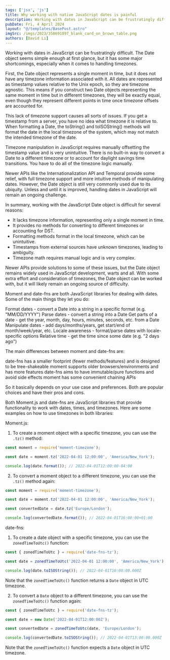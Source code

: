```yaml
---
tags: ['jsx', 'js']
title: Why working with native JavaScript dates is painful
description: Working with dates in JavaScript can be frustratingly difficult. The Date object seems simple enough at first glance, but it has some major shortcomings, especially when it comes to handling timezones. 
pubDate: Fri, 4 April 2024
layout: "@/templates/BasePost.astro"
imgSrc: /imgs/2023/358691897_blank_card_on_brown_table.png
authors: [David Li]
---
```


Working with dates in JavaScript can be frustratingly difficult. The Date object seems simple enough at first glance, but it has some major shortcomings, especially when it comes to handling timezones. 

First, the Date object represents a single moment in time, but it does not have any timezone information associated with it. All dates are represented as timestamp values relative to the Unix epoch, so they are timezone agnostic. This means if you construct two Date objects representing the same moment in time but in different timezones, they will be exactly equal, even though they represent different points in time once timezone offsets are accounted for.

This lack of timezone support causes all sorts of issues. If you get a timestamp from a server, you have no idea what timezone it is relative to. When formatting a Date, the toString() and toISOString() methods will format the date in the local timezone of the system, which may not match the intended timezone of the date. 

Timezone manipulation in JavaScript requires manually offsetting the timestamp value and is very unintuitive. There is no built-in way to convert a Date to a different timezone or to account for daylight savings time transitions. You have to do all of the timezone logic manually.

Newer APIs like the Internationalization API and Temporal provide some relief, with full timezone support and more intuitive methods of manipulating dates. However, the Date object is still very commonly used due to its ubiquity. Unless and until it is improved, handling dates in JavaScript will remain an ongoing challenge.

In summary, working with the JavaScript Date object is difficult for several reasons:

- It lacks timezone information, representing only a single moment in time. 
- It provides no methods for converting to different timezones or accounting for DST. 
- Formatting methods format in the local timezone, which can be unintuitive. 
- Timestamps from external sources have unknown timezones, leading to ambiguity. 
- Timezone math requires manual logic and is very complex.

Newer APIs provide solutions to some of these issues, but the Date object remains widely used in JavaScript development, warts and all. With some extra effort and consideration of timezones, the Date object can be worked with, but it will likely remain an ongoing source of difficulty.

Moment and date-fns are both JavaScript libraries for dealing with dates. Some of the main things they let you do:

Format dates - convert a Date into a string in a specific format (e.g. "MM/DD/YYYY")
Parse dates - convert a string into a Date
Get parts of a date - get the year, month, day, hours, minutes, seconds, etc. from a Date
Manipulate dates - add days/months/years, get start/end of month/week/year, etc.
Locale awareness - format/parse dates with locale-specific options
Relative time - get the time since some date (e.g. "2 days ago")

The main differences between moment and date-fns are:

date-fns has a smaller footprint (fewer methods/features) and is designed to be tree-shakeable
moment supports older browsers/environments and has more features
date-fns aims to have immutable/pure functions and avoid side effects
moment has some convenient chaining APIs

So it basically depends on your use case and preferences. Both are popular choices and have their pros and cons.

Both Moment.js and date-fns are JavaScript libraries that provide functionality to work with dates, times, and timezones. Here are some examples on how to use timezones in both libraries:

Moment.js:

1. To create a moment object with a specific timezone, you can use the `.tz()` method:

```js
const moment = require('moment-timezone');

const date = moment.tz('2022-04-01 12:00:00', 'America/New_York');

console.log(date.format()); // 2022-04-01T12:00:00-04:00
```

2. To convert a moment object to a different timezone, you can use the `.tz()` method again:

```js
const moment = require('moment-timezone');

const date = moment.tz('2022-04-01 12:00:00', 'America/New_York');

const convertedDate = date.tz('Europe/London');

console.log(convertedDate.format()); // 2022-04-01T16:00:00+01:00
```

date-fns:

1. To create a date object with a specific timezone, you can use the `zonedTimeToUtc()` function:

```js
const { zonedTimeToUtc } = require('date-fns-tz');

const date = zonedTimeToUtc('2022-04-01 12:00:00', 'America/New_York');

console.log(date.toISOString()); // 2022-04-01T16:00:00.000Z
```

Note that the `zonedTimeToUtc()` function returns a `Date` object in UTC timezone.

2. To convert a `Date` object to a different timezone, you can use the `zonedTimeToUtc()` function again:

```js
const { zonedTimeToUtc } = require('date-fns-tz');

const date = new Date('2022-04-01T12:00:00Z');

const convertedDate = zonedTimeToUtc(date, 'Europe/London');

console.log(convertedDate.toISOString()); // 2022-04-01T13:00:00.000Z
```

Note that the `zonedTimeToUtc()` function expects a `Date` object in UTC timezone.